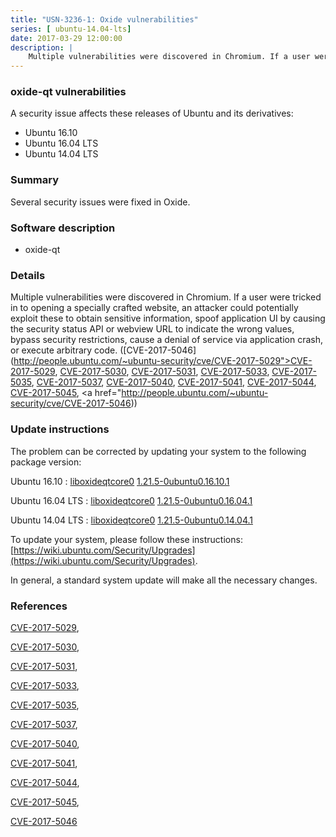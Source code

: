 ```yaml
---
title: "USN-3236-1: Oxide vulnerabilities"
series: [ ubuntu-14.04-lts]
date: 2017-03-29 12:00:00
description: |
    Multiple vulnerabilities were discovered in Chromium. If a user were tricked in to opening a specially crafted website, an attacker could potentially exploit these to obtain sensitive information, spoof application UI by causing the security status API or webview URL to indicate the wrong values, bypass security restrictions, cause a denial of service via application crash, or execute arbitrary code. ([CVE-2017-5046](http://people.ubuntu.com/~ubuntu-security/cve/CVE-2017-5029">CVE-2017-5029</a>, <a href="http://people.ubuntu.com/~ubuntu-security/cve/CVE-2017-5030">CVE-2017-5030</a>, <a href="http://people.ubuntu.com/~ubuntu-security/cve/CVE-2017-5031">CVE-2017-5031</a>, <a href="http://people.ubuntu.com/~ubuntu-security/cve/CVE-2017-5033">CVE-2017-5033</a>, <a href="http://people.ubuntu.com/~ubuntu-security/cve/CVE-2017-5035">CVE-2017-5035</a>, <a href="http://people.ubuntu.com/~ubuntu-security/cve/CVE-2017-5037">CVE-2017-5037</a>, <a href="http://people.ubuntu.com/~ubuntu-security/cve/CVE-2017-5040">CVE-2017-5040</a>, <a href="http://people.ubuntu.com/~ubuntu-security/cve/CVE-2017-5041">CVE-2017-5041</a>, <a href="http://people.ubuntu.com/~ubuntu-security/cve/CVE-2017-5044">CVE-2017-5044</a>, <a href="http://people.ubuntu.com/~ubuntu-security/cve/CVE-2017-5045">CVE-2017-5045</a>, <a href="http://people.ubuntu.com/~ubuntu-security/cve/CVE-2017-5046)) 
--- 
```

 
### oxide-qt vulnerabilities

A security issue affects these releases of Ubuntu and its derivatives:

* Ubuntu 16.10
* Ubuntu 16.04 LTS
* Ubuntu 14.04 LTS

### Summary

Several security issues were fixed in Oxide. 

### Software description

* oxide-qt 

### Details

Multiple vulnerabilities were discovered in Chromium. If a user were tricked in to opening a specially crafted website, an attacker could potentially exploit these to obtain sensitive information, spoof application UI by causing the security status API or webview URL to indicate the wrong values, bypass security restrictions, cause a denial of service via application crash, or execute arbitrary code. ([CVE-2017-5046](http://people.ubuntu.com/~ubuntu-security/cve/CVE-2017-5029">CVE-2017-5029</a>, <a href="http://people.ubuntu.com/~ubuntu-security/cve/CVE-2017-5030">CVE-2017-5030</a>, <a href="http://people.ubuntu.com/~ubuntu-security/cve/CVE-2017-5031">CVE-2017-5031</a>, <a href="http://people.ubuntu.com/~ubuntu-security/cve/CVE-2017-5033">CVE-2017-5033</a>, <a href="http://people.ubuntu.com/~ubuntu-security/cve/CVE-2017-5035">CVE-2017-5035</a>, <a href="http://people.ubuntu.com/~ubuntu-security/cve/CVE-2017-5037">CVE-2017-5037</a>, <a href="http://people.ubuntu.com/~ubuntu-security/cve/CVE-2017-5040">CVE-2017-5040</a>, <a href="http://people.ubuntu.com/~ubuntu-security/cve/CVE-2017-5041">CVE-2017-5041</a>, <a href="http://people.ubuntu.com/~ubuntu-security/cve/CVE-2017-5044">CVE-2017-5044</a>, <a href="http://people.ubuntu.com/~ubuntu-security/cve/CVE-2017-5045">CVE-2017-5045</a>, <a href="http://people.ubuntu.com/~ubuntu-security/cve/CVE-2017-5046)) 

### Update instructions

The problem can be corrected by updating your system to the following package version:

Ubuntu 16.10
 : [liboxideqtcore0](https://launchpad.net/ubuntu/+source/oxide-qt) <span> [1.21.5-0ubuntu0.16.10.1](https://launchpad.net/ubuntu/+source/oxide-qt/1.21.5-0ubuntu0.16.10.1) </span> 

Ubuntu 16.04 LTS
 : [liboxideqtcore0](https://launchpad.net/ubuntu/+source/oxide-qt) <span> [1.21.5-0ubuntu0.16.04.1](https://launchpad.net/ubuntu/+source/oxide-qt/1.21.5-0ubuntu0.16.04.1) </span> 

Ubuntu 14.04 LTS
 : [liboxideqtcore0](https://launchpad.net/ubuntu/+source/oxide-qt) <span> [1.21.5-0ubuntu0.14.04.1](https://launchpad.net/ubuntu/+source/oxide-qt/1.21.5-0ubuntu0.14.04.1) </span> 

To update your system, please follow these instructions: [https://wiki.ubuntu.com/Security/Upgrades](https://wiki.ubuntu.com/Security/Upgrades).

In general, a standard system update will make all the necessary changes. 

### References

 [CVE-2017-5029](http://people.ubuntu.com/~ubuntu-security/cve/CVE-2017-5029), 

 [CVE-2017-5030](http://people.ubuntu.com/~ubuntu-security/cve/CVE-2017-5030), 

 [CVE-2017-5031](http://people.ubuntu.com/~ubuntu-security/cve/CVE-2017-5031), 

 [CVE-2017-5033](http://people.ubuntu.com/~ubuntu-security/cve/CVE-2017-5033), 

 [CVE-2017-5035](http://people.ubuntu.com/~ubuntu-security/cve/CVE-2017-5035), 

 [CVE-2017-5037](http://people.ubuntu.com/~ubuntu-security/cve/CVE-2017-5037), 

 [CVE-2017-5040](http://people.ubuntu.com/~ubuntu-security/cve/CVE-2017-5040), 

 [CVE-2017-5041](http://people.ubuntu.com/~ubuntu-security/cve/CVE-2017-5041), 

 [CVE-2017-5044](http://people.ubuntu.com/~ubuntu-security/cve/CVE-2017-5044), 

 [CVE-2017-5045](http://people.ubuntu.com/~ubuntu-security/cve/CVE-2017-5045), 

 [CVE-2017-5046](http://people.ubuntu.com/~ubuntu-security/cve/CVE-2017-5046)
 
